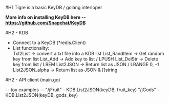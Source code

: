 #H1 Tigre is a basic KeyDB / golang interloper

**More info on installing KeyDB here -- https://github.com/Snapchat/KeyDB**

#H2 - KDB 
- Connect to a KeyDB (*redis.Client)
- List functionality:  
    Txt2List        -> convert a txt file into a KDB list
    List_RandItem   -> Get random key from list
    List_Add        -> Add key to list / LPUSH
    List_DelStr     -> Delete key from list / LREM
    List2JSON       -> Return list as JSON / LRANGE 0, -1 
    List2JSON_alpha -> Return list as JSON & []string

#H2 - API client (main.go)

-- toy examples --
"/jFruit" -  KDB.List2JSON(keyDB, fruit_key)
"/jGods"  -  KDB.List2JSON(keyDB, gods_key)

